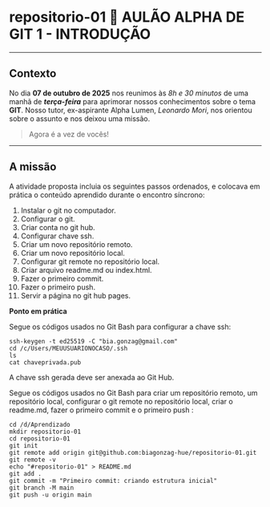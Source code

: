 # repositorio-01 🌟 AULÃO ALPHA DE GIT 1 - INTRODUÇÃO
---
## Contexto

No dia **07 de outubro de 2025** nos reunimos às _8h e 30 minutos_ de uma manhã de **_terça-feira_** para aprimorar nossos conhecimentos sobre o tema **GIT**. Nosso tutor, ex-aspirante Alpha Lumen, *Leonardo Mori*, nos orientou sobre o assunto e nos deixou uma missão.

> Agora é a vez de vocês!

---
## A missão

A atividade proposta incluia os seguintes passos ordenados, e colocava em prática o conteúdo aprendido durante o encontro síncrono: 

1. Instalar o git no computador.
2. Configurar o git.
3. Criar conta no git hub.
4. Configurar chave ssh.
5. Criar um novo repositório remoto.
6. Criar um novo repositório local.
7. Configurar git remote no repositório local.
8. Criar arquivo readme.md ou index.html.
9. Fazer o primeiro commit.
10. Fazer o primeiro push.
11. Servir a página no git hub pages.

**Ponto em prática**

Segue os códigos usados no Git Bash para configurar a chave ssh:

```
ssh-keygen -t ed25519 -C "bia.gonzag@gmail.com"
cd /c/Users/MEUUSUARIONOCASO/.ssh
ls
cat chaveprivada.pub
```
A chave ssh gerada deve ser anexada ao Git Hub.
 
Segue os códigos usados no Git Bash para criar um repositório remoto, um repositório local, configurar o git remote no repositório local, criar o readme.md, fazer o primeiro commit e o primeiro push :

```
cd /d/Aprendizado
mkdir repositorio-01
cd repositorio-01
git init
git remote add origin git@github.com:biagonzag-hue/repositorio-01.git
git remote -v
echo "#repositorio-01" > README.md
git add .
git commit -m "Primeiro commit: criando estrutura inicial"
git branch -M main
git push -u origin main
```

